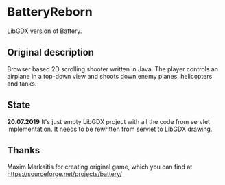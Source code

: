 # BatteryReborn
LibGDX version of Battery.

## Original description
Browser based 2D scrolling shooter written in Java. The player controls 
an airplane in a top-down view and shoots down enemy planes, helicopters and tanks.

## State
**20.07.2019** It's just empty LibGDX project with all the code from servlet implementation.
It needs to be rewritten from servlet to LibGDX drawing.

## Thanks
Maxim Markaitis for creating original game, which you can find at https://sourceforge.net/projects/battery/
